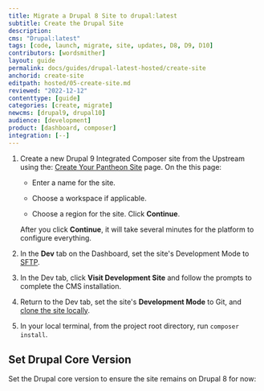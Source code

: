```yaml
---
title: Migrate a Drupal 8 Site to drupal:latest
subtitle: Create the Drupal Site
description: 
cms: "Drupal:latest"
tags: [code, launch, migrate, site, updates, D8, D9, D10]
contributors: [wordsmither]
layout: guide
permalink: docs/guides/drupal-latest-hosted/create-site
anchorid: create-site
editpath: hosted/05-create-site.md
reviewed: "2022-12-12"
contenttype: [guide]
categories: [create, migrate]
newcms: [drupal9, drupal10]
audience: [development]
product: [dashboard, composer]
integration: [--]
---
```


1. Create a new Drupal 9 Integrated Composer site from the Upstream using the: [Create Your Pantheon Site](https://dashboard.pantheon.io/sites/create?upstream_id=897fdf15-992e-4fa1-beab-89e2b5027e03) page. On the this page:

   - Enter a name for the site.

   - Choose a workspace if applicable.

   - Choose a region for the site. Click **Continue**.

   After you click **Continue**, it will take several minutes for the platform to configure everything.

1. In the **<span class="fa fa-wrench"></span> Dev** tab on the Dashboard, set the site's Development Mode to [SFTP](/guides/sftp).

1. In the Dev tab, click **Visit Development Site** and follow the prompts to complete the CMS installation.

1. Return to the Dev tab, set the site's **Development Mode** to Git, and [clone the site locally](/guides/local-development/configuration).

1. In your local terminal, from the project root directory, run `composer install`.

<Accordion title="If your existing site has modules incompatible with MariaDB 10.4" id="consider-confirm-mariadb">

<Partial file="drupal-latest/drupal-latest-mariadb-considerations.md" />

<Partial file="confirm-db-upgrade-workflow.md" />

</Accordion>

## Set Drupal Core Version

Set the Drupal core version to ensure the site remains on Drupal 8 for now:

<Partial file="drupal-latest/core-version-remain-on-d8.md" />
